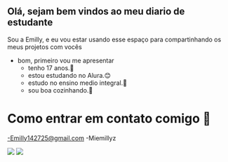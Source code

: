 ## Olá, sejam bem vindos ao meu diario de estudante
Sou a Emilly, e eu vou estar usando esse espaço para compartinhando os meus projetos com vocês 

* bom, primeiro vou me apresentar 
  - tenho 17 anos.💙
  - estou estudando no Alura.😊
  - estudo no ensino medio integral.🐛
  - sou boa cozinhando.🦋
 
# Como entrar em contato comigo 🤙

-Emilly142725@gmail.com
-Miemillyz


![](https://media1.tenor.com/m/ZuXnTDxIbjQAAAAC/shocked-shocked-cat.gif)        ![](https://media1.tenor.com/m/jysc1QyPQjsAAAAd/cat-dance.gif)
